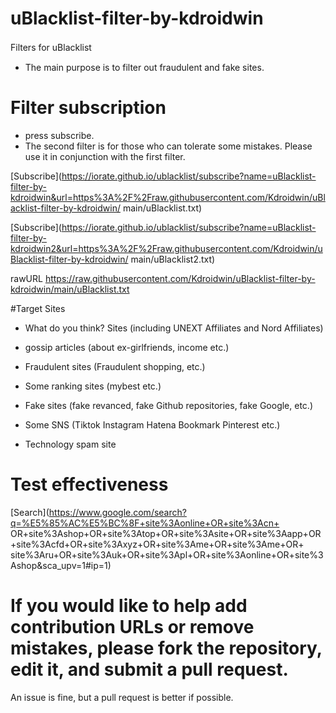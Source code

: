 # uBlacklist-filter-by-kdroidwin

 Filters for uBlacklist　

 - The main purpose is to filter out fraudulent and fake sites.



 # Filter subscription
 
 - press subscribe.
 - The second filter is for those who can tolerate some mistakes.  Please use it in conjunction with the first filter.


 [Subscribe](https://iorate.github.io/ublacklist/subscribe?name=uBlacklist-filter-by-kdroidwin&url=https%3A%2F%2Fraw.githubusercontent.com/Kdroidwin/uBlacklist-filter-by-kdroidwin/ main/uBlacklist.txt)


 [Subscribe](https://iorate.github.io/ublacklist/subscribe?name=uBlacklist-filter-by-kdroidwin2&url=https%3A%2F%2Fraw.githubusercontent.com/Kdroidwin/uBlacklist-filter-by-kdroidwin/ main/uBlacklist2.txt)



 rawURL
 https://raw.githubusercontent.com/Kdroidwin/uBlacklist-filter-by-kdroidwin/main/uBlacklist.txt



 #Target Sites 
 
 - What do you think? Sites (including UNEXT Affiliates and Nord Affiliates)


 - gossip articles (about ex-girlfriends, income etc.)


 - Fraudulent sites (Fraudulent shopping, etc.)



 - Some ranking sites (mybest etc.)



 - Fake sites (fake revanced, fake Github repositories, fake Google, etc.)



 - Some SNS (Tiktok Instagram Hatena Bookmark Pinterest etc.)



 - Technology spam site
 
 # Test effectiveness
 
 [Search](https://www.google.com/search?q=%E5%85%AC%E5%BC%8F+site%3Aonline+OR+site%3Acn+ OR+site%3Ashop+OR+site%3Atop+OR+site%3Asite+OR+site%3Aapp+OR+site%3Acfd+OR+site%3Axyz+OR+site%3Ame+OR+site%3Ame+OR+ site%3Aru+OR+site%3Auk+OR+site%3Apl+OR+site%3Aonline+OR+site%3Ashop&sca_upv=1#ip=1)



 # If you would like to help add contribution URLs or remove mistakes, please fork the repository, edit it, and submit a pull request.
 An issue is fine, but a pull request is better if possible.
